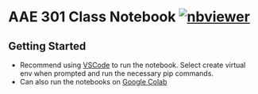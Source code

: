 # AAE 301 Class Notebook [![nbviewer](https://img.shields.io/badge/view%20on-nbviewer-brightgreen.svg)](http://nbviewer.jupyter.org/github/jgoppert/aae301_notebook/tree/master)

## Getting Started

* Recommend using [VSCode](https://code.visualstudio.com/download) to run the notebook. Select create virtual env when prompted and run the necessary pip commands.
* Can also run the notebooks on [Google Colab](https://colab.research.google.com/)
